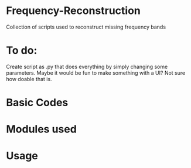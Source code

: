 # Frequency-Reconstruction
Collection of scripts used to reconstruct missing frequency bands

# To do:
Create script as .py that does everything by simply changing some parameters. Maybe it would be fun to make something with a UI? Not sure how doable that is.
# Basic Codes

# Modules used

# Usage
